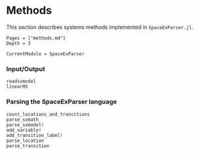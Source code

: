 # Methods

This section describes systems methods implemented in `SpaceExParser.jl`.

```@contents
Pages = ["methods.md"]
Depth = 3
```

```@meta
CurrentModule = SpaceExParser
```

### Input/Output

```@docs
readsxmodel
linearHS
```

### Parsing the SpaceExParser language

```@docs
count_locations_and_transitions
parse_sxmath
parse_sxmodel!
add_variable!
add_transition_label!
parse_location
parse_transition
```

